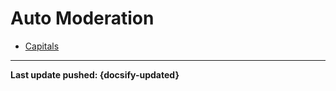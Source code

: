 # Auto Moderation
- [Capitals](/commands/automod/automod-capitals.md)

----

**Last update pushed: {docsify-updated}**